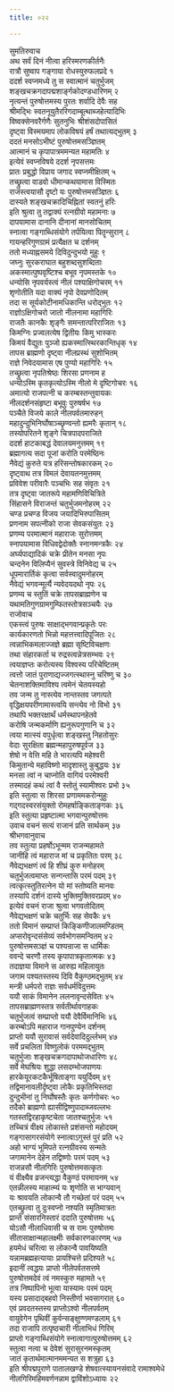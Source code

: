 ```yaml
---
title: ०२२

---
```

सुमतिरुवाच  
अथ सर्वं दिनं नीत्वा हरिस्मरणकीर्तनैः  
रात्रौ सुष्वाप गङ्गाया रोधस्युरुफलप्रदे १  
ददर्श स्वप्नमध्ये तु स स्वात्मानं चतुर्भुजम्  
शङ्खचक्रगदापद्मशार्ङ्गकोदण्डधारिणम् २  
नृत्यन्तं पुरुषोत्तमस्य पुरतः शर्वादि देवैः सह  
श्रीमद्भिः स्वतनूयुतैररिगदाम्बूत्थाब्जहेत्यादिभिः  
विष्वक्सेनवरैर्गणैः सुतनुभिः श्रीशंसदोपासितं  
दृष्ट्वा विस्मयमाप लोकविषयं हर्षं तथात्यद्भुतम् ३  
ददतं मनसोऽभीष्टं पुरुषोत्तमसञ्ज्ञितम्  
आत्मानं च कृपापात्रममन्यत महामतिः ४  
इत्येवं स्वप्नविषये ददर्श नृपसत्तमः  
प्रातः प्रबुद्धो विप्राय जगाद स्वप्नमीक्षितम् ५  
तच्छ्रुत्वा वाडवो धीमान्कथयामास विस्मितः  
राजंस्त्वयासौ दृष्टो यः पुरुषोत्तमसञ्ज्ञितः ६  
दास्यते शङ्खचक्रादिचिह्नितां स्वतनुं हरिः  
इति श्रुत्वा तु तद्वाक्यं रत्नग्रीवो महामनाः ७  
दापयामास दानानि दीनानां मानसोचितम्  
स्नात्वा गङ्गाब्धिसंयोगे तर्पयित्वा पितॄन्सुरान् ८  
गायन्हरिगुणग्रामं प्रत्यैक्षत च दर्शनम्  
ततो मध्याह्नसमये दिविदुन्दुभयो मुहुः ९  
जघ्नुः सुरकराघात बहुशब्दसुशब्दिताः  
अकस्मात्पुष्पवृष्टिश्च बभूव नृपमस्तके १०  
धन्योसि नृपवर्यस्त्वं नीलं पश्याक्षिगोचरम् ११  
शृणोतीति यदा वाक्यं नृपो देवप्रणोदितम्  
तदा स सूर्यकोटीनामधिकान्ति धरोद्भुतः १२  
राज्ञोऽक्षिगोचरो जातो नीलनामा महागिरिः  
राजतैः कानकैः शृङ्गैः समन्तात्परिराजितः १३  
किमग्निः प्रज्वलत्येष द्वितीयः किमु भास्करः  
किमयं वैद्युतः पुञ्जो ह्यकस्मात्स्थिरकान्तिधृक् १४  
तापस ब्राह्मणो दृष्ट्वा नीलप्रस्थं सुशोभितम्  
राज्ञे निवेदयामास एष पुण्यो महागिरिः १५  
तच्छ्रुत्वा नृपतिश्रेष्ठः शिरसा प्रणनाम ह  
धन्योऽस्मि कृतकृत्योऽस्मि नीलो मे दृष्टिगोचरः १६  
अमात्यो राजपत्नी च करम्बस्तन्तुवायकः  
नीलदर्शनसंहृष्टा बभूवुः पुरुषर्षभ १७  
पञ्चैते विजये काले नीलपर्वतमारुहन्  
महादुन्दुभिनिर्घोषाञ्च्छृण्वन्तो ह्यमरैः कृतान् १८  
तस्योपरितने शृङ्गे चित्रपादपराजिते  
ददर्श हाटकाबद्धं देवालयमनुत्तमम् १९  
ब्रह्मागत्य सदा पूजां करोति परमेष्ठिनः  
नैवेद्यं कुरुते यत्र हरिसन्तोषकारकम् २०  
दृष्ट्वाथ तत्र विमलं देवायतनमुत्तमम्  
प्रविवेश परीवारैः पञ्चभिः सह संवृतः २१  
तत्र दृष्ट्वा जातरूपे महामणिविचित्रिते  
सिंहासने विराजन्तं चतुर्भुजमनोहरम् २२  
चण्ड प्रचण्ड विजय जयादिभिरुपासितम्  
प्रणनाम सपत्नीको राजा सेवकसंयुतः २३  
प्रणम्य परमात्मानं महाराजः सुरोत्तमम्  
स्नापयामास विधिवद्वेदोक्तैः स्नानमन्त्रकैः २४  
अर्घ्यपाद्यादिकं चक्रे प्रीतेन मनसा नृपः  
चन्दनेन विलिप्यैनं सुवस्त्रे विनिवेद्य च २५  
धूपमारार्तिकं कृत्वा सर्वस्वादुमनोहरम्  
नैवेद्यं भगवन्मूर्त्यै न्यवेदयदथो नृपः २६  
प्रणम्य च स्तुतिं चक्रे तापसब्राह्मणेन च  
यथामतिगुणग्रामगुम्फितस्तोत्रसञ्चयैः २७  
राजोवाच  
एकस्त्वं पुरुषः साक्षाद्भगवान्प्रकृतेः परः  
कार्यकारणतो भिन्नो महत्तत्त्वादिपूजितः २८  
त्वन्नाभिकमलाज्जज्ञे ब्रह्मा सृष्टिविचक्षणः  
तथा संहारकर्ता च रुद्रस्त्वन्नेत्रसम्भवः २९  
त्वयाज्ञप्तः करोत्यस्य विश्वस्य परिचेष्टितम्  
त्वत्तो जातं पुराणाद्यज्जगत्स्थास्नु चरिष्णु च ३०  
चेतनाशक्तिमाविश्य त्वमेनं चेतयस्यहो  
तव जन्म तु नास्त्येव नान्तस्तव जगत्पते  
वृद्धिक्षयपरीणामास्त्वयि सन्त्येव नो विभो ३१  
तथापि भक्तरक्षार्थं धर्मस्थापनहेतवे  
करोषि जन्मकर्माणि ह्यनुरूपगुणानि च ३२  
त्वया मात्स्यं वपुर्धृत्वा शङ्खस्तु निहतोसुरः  
वेदाः सुरक्षिता ब्रह्मन्महापुरुषपूर्वज ३३  
शेषो न वेत्ति महि ते भारत्यपि महेश्वरी  
किमुतान्ये महाविष्णो मादृशास्तु कुबुद्धयः ३४  
मनसा त्वां न चाप्नोति वागियं परमेश्वरी  
तस्मादहं कथं त्वां वै स्तोतुं स्यामीश्वरः प्रभो ३५  
इति स्तुत्वा स शिरसा प्रणाममकरोन्मुहुः  
गद्गदस्वरसंयुक्तो रोमहर्षाङ्किताङ्गकः ३६  
इति स्तुत्या प्रहृष्टात्मा भगवान्पुरुषोत्तमः  
उवाच वचनं सत्यं राजानं प्रति सार्थकम् ३७  
श्रीभगवानुवाच  
तव स्तुत्या प्रहर्षोऽभून्मम राजन्महामते  
जानीहि त्वं महाराज मां च प्रकृतितः परम् ३८  
नैवेद्यभक्षणं त्वं हि शीघ्रं कुरु मनोहरम्  
चतुर्भुजत्वमाप्तः सन्गन्तासि परमं पदम् ३९  
त्वत्कृत्स्तुतिरत्नेन यो मां स्तोष्यति मानवः  
तस्यापि दर्शनं दास्ये भुक्तिमुक्तिवरप्रदम् ४०  
इत्येवं वचनं राजा श्रुत्वा भगवतोदितम्  
नैवेद्यभक्षणं चक्रे चतुर्भिः सह सेवकैः ४१  
ततो विमानं सम्प्राप्तं किङ्किणीजालमण्डितम्  
अप्सरोवृन्दसंसेव्यं सर्वभोगसमन्वितम् ४२  
पुरुषोत्तमसञ्ज्ञं च पश्यन्राजा स धार्मिकः  
ववन्दे चरणौ तस्य कृपापात्रकृतात्मकः ४३  
तदाज्ञया विमाने स आरुह्य महिलायुतः  
जगाम पश्यतस्तस्य दिवि वैकुण्ठमद्भुतम् ४४  
मन्त्री धर्मपरो राज्ञः सर्वधर्मविदुत्तमः  
ययौ साकं विमानेन ललनावृन्दसेवितः ४५  
तापसब्राह्मणस्तत्र सर्वतीर्थावगाहकः  
चतुर्भुजत्वं सम्प्राप्तो ययौ देवैर्विमानिभिः ४६  
करम्बोऽपि महाराज गानपुण्येन दर्शनम्  
प्राप्तो ययौ सुरावासं सर्वदेवादिदुर्ल्लभम् ४७  
सर्वे प्रचलिता विष्णुलोकं परममद्भुतम्  
चतुर्भुजाः शङ्खचक्रगदापाथोजधारिणः ४८  
सर्वे मेघश्रियः शुद्धा लसदम्भोजपाणयः  
हारकेयूरकटकैर्भूषिताङ्गा ययुर्दिवम् ४९  
तद्विमानावलीर्दृष्ट्वा लोकैः प्रकृतिभिस्तदा  
दुन्दुभीनां तु निर्घोषस्तैः कृतः कर्णगोचरः ५०  
तदैको ब्राह्मणो ह्यासीद्विष्णुपादाब्जवल्लभः  
गतस्तद्विरहाकृष्टचेता जातश्चतुर्भुजः ५१  
तच्चित्रं वीक्ष्य लोकास्ते प्रशंसन्तो महोदयम्  
गङ्गासागरसंयोगे स्नात्वाऽगुस्तं पुरं प्रति ५२  
अहो भाग्यं भूमिपते रत्नग्रीवस्य सन्मतेः  
जगामानेन देहेन तद्विष्णोः परमं पदम् ५३  
राजन्नसौ नीलगिरिः पुरुषोत्तमसत्कृतः  
यं वीक्ष्यैव व्रजन्त्यद्धा वैकुण्ठं परमायनम् ५४  
एतन्नीलस्य माहात्म्यं यः शृणोति स भाग्यवान्  
यः श्रावयति लोकान्वै तौ गच्छेतां परं पदम् ५५  
एतच्छ्रुत्वा तु दुःस्वप्नो नश्यति स्मृतिमात्रतः  
प्रान्ते संसारनिस्तारं ददाति पुरुषोत्तमः ५६  
योऽसौ नीलाधिवासी च स रामः पुरुषोत्तमः  
सीतासाक्षान्महालक्ष्मीः सर्वकारणकारणम् ५७  
हयमेधं चरित्वा स लोकान्वै पावयिष्यति  
यन्नामब्रह्महत्यायाः प्रायश्चित्ते प्रदिश्यते ५८  
इदानीं त्वद्धयः प्राप्तो नीलेपर्वतसत्तमे  
पुरुषोत्तमदेवं त्वं नमस्कुरु महामते ५९  
तत्र निष्पापिनो भूत्वा यास्यामः परमं पदम्  
यस्य प्रसादाद्बहवो निस्तीर्णा भवसागरात् ६०  
एवं प्रवदतस्तस्य प्राप्तोऽश्वो नीलपर्वतम्  
वायुवेगेन पृथिवीं कुर्वन्सङ्क्षुण्णमण्डलाम् ६१  
तदा राजापि तत्पृष्ठचारी नीलाभिधं गिरिम्  
प्राप्तो गङ्गाब्धिसंयोगे स्नात्वागात्पुरुषोत्तमम् ६२  
स्तुत्वा नत्वा च देवेशं सुरासुरनमस्कृतम्  
जातं कृतार्थमात्मानममन्यत स शत्रुहा ६३  
इति श्रीपद्मपुराणे पातालखण्डे शेषवात्स्यायनसंवादे रामाश्वमेधे  
नीलगिरिमहिमवर्णनन्नाम द्वाविंशोऽध्यायः २२